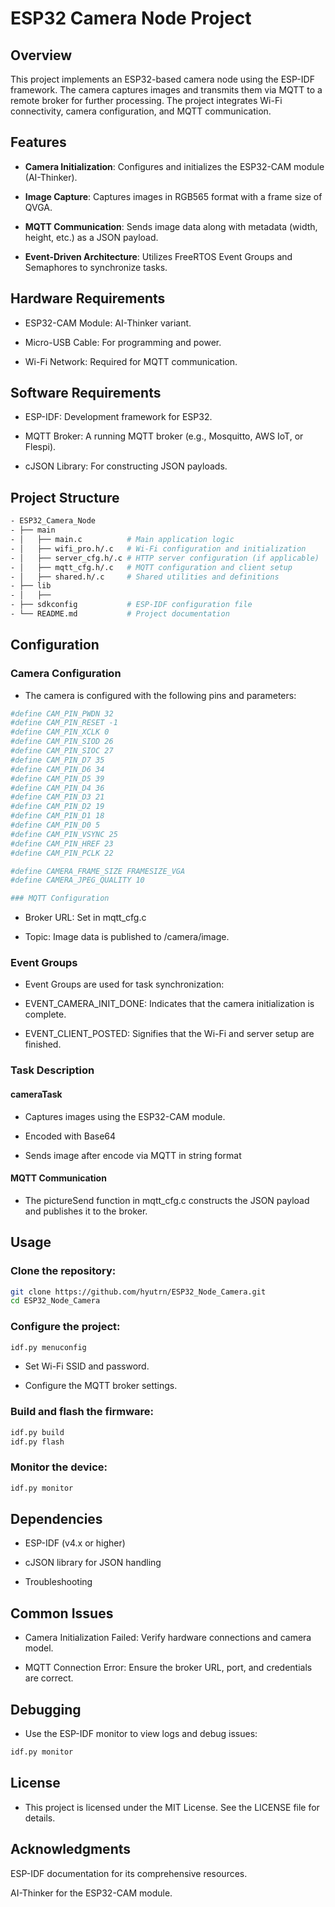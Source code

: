 # ESP32 Camera Node Project

## Overview

This project implements an ESP32-based camera node using the ESP-IDF framework. The camera captures images and transmits them via MQTT to a remote broker for further processing. The project integrates Wi-Fi connectivity, camera configuration, and MQTT communication.

## Features

- **Camera Initialization**: Configures and initializes the ESP32-CAM module (AI-Thinker).

- **Image Capture**: Captures images in RGB565 format with a frame size of QVGA.

- **MQTT Communication**: Sends image data along with metadata (width, height, etc.) as a JSON payload.

- **Event-Driven Architecture**: Utilizes FreeRTOS Event Groups and Semaphores to synchronize tasks.

## Hardware Requirements

- ESP32-CAM Module: AI-Thinker variant.

- Micro-USB Cable: For programming and power.

- Wi-Fi Network: Required for MQTT communication.

## Software Requirements

- ESP-IDF: Development framework for ESP32.

- MQTT Broker: A running MQTT broker (e.g., Mosquitto, AWS IoT, or Flespi).

- cJSON Library: For constructing JSON payloads.

## Project Structure

```bash
- ESP32_Camera_Node
- ├── main
- │   ├── main.c          # Main application logic
- │   ├── wifi_pro.h/.c   # Wi-Fi configuration and initialization
- │   ├── server_cfg.h/.c # HTTP server configuration (if applicable)
- │   ├── mqtt_cfg.h/.c   # MQTT configuration and client setup
- │   ├── shared.h/.c     # Shared utilities and definitions
- ├── lib
- │   ├── 
- ├── sdkconfig           # ESP-IDF configuration file
- └── README.md           # Project documentation
```

## Configuration

### Camera Configuration

- The camera is configured with the following pins and parameters:

```bash
#define CAM_PIN_PWDN 32
#define CAM_PIN_RESET -1
#define CAM_PIN_XCLK 0
#define CAM_PIN_SIOD 26
#define CAM_PIN_SIOC 27
#define CAM_PIN_D7 35
#define CAM_PIN_D6 34
#define CAM_PIN_D5 39
#define CAM_PIN_D4 36
#define CAM_PIN_D3 21
#define CAM_PIN_D2 19
#define CAM_PIN_D1 18
#define CAM_PIN_D0 5
#define CAM_PIN_VSYNC 25
#define CAM_PIN_HREF 23
#define CAM_PIN_PCLK 22

#define CAMERA_FRAME_SIZE FRAMESIZE_VGA
#define CAMERA_JPEG_QUALITY 10

### MQTT Configuration
```

- Broker URL: Set in mqtt_cfg.c

- Topic: Image data is published to /camera/image.

### Event Groups

- Event Groups are used for task synchronization:

- EVENT_CAMERA_INIT_DONE: Indicates that the camera initialization is complete.

- EVENT_CLIENT_POSTED: Signifies that the Wi-Fi and server setup are finished.

### Task Description

#### cameraTask

- Captures images using the ESP32-CAM module.

- Encoded with Base64

- Sends image after encode via MQTT in string format


#### MQTT Communication

- The pictureSend function in mqtt_cfg.c constructs the JSON payload and publishes it to the broker.

## Usage

### Clone the repository:

```bash
git clone https://github.com/hyutrn/ESP32_Node_Camera.git
cd ESP32_Node_Camera
```

### Configure the project:

```bash 
idf.py menuconfig
```

- Set Wi-Fi SSID and password.

- Configure the MQTT broker settings.

### Build and flash the firmware:

```bash 
idf.py build
idf.py flash
```
### Monitor the device:

```bash
idf.py monitor
```
## Dependencies

- ESP-IDF (v4.x or higher)

- cJSON library for JSON handling

- Troubleshooting

## Common Issues

- Camera Initialization Failed: Verify hardware connections and camera model.

- MQTT Connection Error: Ensure the broker URL, port, and credentials are correct.

## Debugging

- Use the ESP-IDF monitor to view logs and debug issues:

```bash
idf.py monitor
```

## License

- This project is licensed under the MIT License. See the LICENSE file for details.

## Acknowledgments

ESP-IDF documentation for its comprehensive resources.

AI-Thinker for the ESP32-CAM module.


